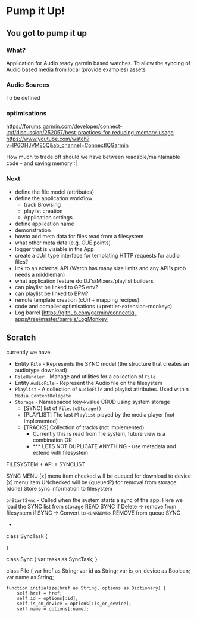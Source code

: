 # Pump it Up!
## You got to pump it up

### What?
Application for Audio ready garmin based watches.
To allow the syncing of Audio based media from local (provide examples) assets

### Audio Sources
To be defined

### optimisations
https://forums.garmin.com/developer/connect-iq/f/discussion/252057/best-practices-for-reducing-memory-usage
https://www.youtube.com/watch?v=IP6OHJVM85Q&ab_channel=ConnectIQGarmin

How much to trade off should we have between readable/maintainable code - and saving memory :|

### Next
- define the file model (attributes)
- define the application workflow
    - track Browsing 
    - playlist creation
    - Application settings
- define application name
- demonstration
- howto add meta data for files read from a filesystem
- what other meta data (e.g. CUE points)
- logger that is visiable in the App
- create a cUrl type interface for templating HTTP requests for audio files?
- link to an external API (Watch has many size limits and any API's prob needs a middleman)
- what application feature do DJ's/Mixers/playlist builders
- can playlist be linked to GPS env?
- can playlist be linked to BPM?
- remote template creation (cUrl + mapping recipes)
- code and compiler optimisations (+prettier-extension-monkeyc)
- Log barrel [https://github.com/garmin/connectiq-apps/tree/master/barrels/LogMonkey]


## Scratch

currently we have 
- Entity `File` - Represents the SYNC model      (the structure that creates an audiotype download)
- `FileHandler` - Manage and utilities for a collection of `File`
- Entity `AudioFile` - Represent the Audio file on the filesystem
- `Playlist` - A collection of `AudioFile` and playlist attributes. Used within `Media.ContentDelegate`
- `Storage` - Namespaced key=>value CRUD using system storage
    - [SYNC] list of `File.toStorage()`
    - [PLAYLIST] The last `Playlist` played by the media player (not implemented)
    - [TRACKS] Collection of tracks (not implemented)
        - Currently this is read from file system, future view is a combination OR 
        - *** LETS NOT DUPLICATE ANYTHING - use metadata and extend with filesystem


FILESYSTEM + API = SYNCLIST

SYNC MENU 
[x] menu item checked will be queued for download to device
[x] menu item UNchecked will be (queued?) for removal from storage
[done] Store sync information to filesystem

`onStartSync` - Called when the system starts a sync of the app.
Here we load the SYNC list from storage
READ SYNC
if Delete -> remove from filesystem
if SYNC -> Convert to `<UNKNOWN>` 
REMOVE from queue SYNC

-

class SyncTask {

}

class Sync {
    var tasks as SyncTask;
}

class File {
    var href as String;
    var id as String;
    var is_on_device as Boolean;
    var name as String;

    function initialize(href as String, options as Dictionary) {
        self.href = href;
        self.id = options[:id];
        self.is_on_device = options[:is_on_device];
        self.name = options[:name];
